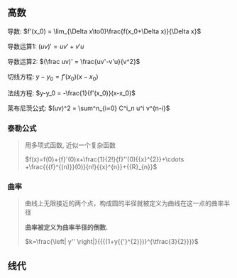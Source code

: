 <!-- 
title: 00-数学基础
sort: 
--> 

## 高数

导数: $f'(x_0) = \lim_{\Delta x\to0}\frac{f(x_0+\Delta x)}{\Delta x}$

导数运算1: $(uv)' = uv'+v'u$

导数运算2: $(\frac uv)' = \frac{uv'-v'u}{v^2}$

切线方程: $y-y_0 = {f'(x_0)}(x-x_0)$

法线方程: $y-y_0 = -\frac{1}{f'(x_0)}(x-x_0)$

莱布尼茨公式: $(uv)^2 = \sum^n_{i=0} C^i_n u^i v^{n-i}$

### 泰勒公式

> 用多项式函数, 近似一个复杂函数
>
> $f(x)=f(0)+{f}'(0)x+\frac{1}{2!}{f}''(0){{x}^{2}}+\cdots +\frac{{{f}^{(n)}}(0)}{n!}{{x}^{n}}+{{R}_{n}}$

### 曲率

> 曲线上无限接近的两个点，构成圆的半径就被定义为曲线在这一点的曲率半径
>
> **曲率被定义为曲率半径的倒数.**
>
> $k=\frac{\left| y'' \right|}{{{(1+y{{'}^{2}})}^{\tfrac{3}{2}}}}$

## 线代

